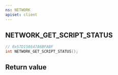 ```yaml
---
ns: NETWORK
apiset: client
---
```

## NETWORK_GET_SCRIPT_STATUS

```c
// 0x57D158647A6BFABF
int NETWORK_GET_SCRIPT_STATUS();
```



## Return value

